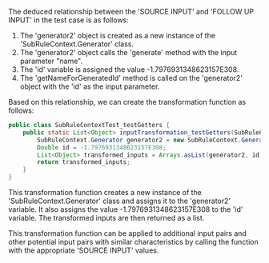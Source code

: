 The deduced relationship between the 'SOURCE INPUT' and 'FOLLOW UP INPUT' in the test case is as follows:

1. The 'generator2' object is created as a new instance of the 'SubRuleContext.Generator' class.
2. The 'generator2' object calls the 'generate' method with the input parameter "name".
3. The 'id' variable is assigned the value -1.7976931348623157E308.
4. The 'getNameForGeneratedId' method is called on the 'generator2' object with the 'id' as the input parameter.

Based on this relationship, we can create the transformation function as follows:

```java
public class SubRuleContextTest_testGetters {
    public static List<Object> inputTransformation_testGetters(SubRuleContext.Generator generator, String NAME)  {
        SubRuleContext.Generator generator2 = new SubRuleContext.Generator();
        Double id = -1.7976931348623157E308;
        List<Object> transformed_inputs = Arrays.asList(generator2, id);
        return transformed_inputs;
    }
}
```

This transformation function creates a new instance of the 'SubRuleContext.Generator' class and assigns it to the 'generator2' variable. It also assigns the value -1.7976931348623157E308 to the 'id' variable. The transformed inputs are then returned as a list.

This transformation function can be applied to additional input pairs and other potential input pairs with similar characteristics by calling the function with the appropriate 'SOURCE INPUT' values.